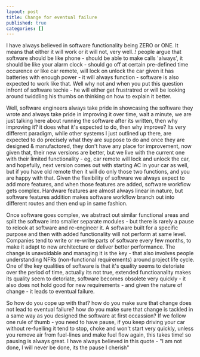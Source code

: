 ```yaml
---
layout: post
title: Change for eventual failure
published: true
categories: []
---
```


I have always believed in software functionality being ZERO or ONE. It means that either it will work or it will not, very well..! people argue that software should be like phone - should be able to make calls 'always', it should be like your alarm clock - should go off at certain pre-defined time occurence or like car remote, will lock on unlock the car given it has batteries with enough power - it will always function - software is also expected to work like that. Well why not and when you put this question infront of software techie - he will either get frustratred or will be looking around twiddling his thumbs on thinking on how to explain it better.

Well, software engineers always take pride in showcasing the software they wrote and always take pride in improving it over time, wait a minute, we are just talking here about running the software after its written, then why improving it? it does what it's expected to do, then why improve? Its very different paradigm, while other systems I just outlined up there, are expected to do precisely what they are suppose to do and once they are designed &amp; manufactored, they don't have any place for improvement, now given that, their new versions are better, but we live with the current one with their limited functionality - eg, car remote will lock and unlock the car, and hopefully, next version comes out with starting AC in your car as well, but if you have old remote then it will do only those two functions, and you are happy with that. Given the flexibility of software we always expect to add more features, and when those features are added, software workflow gets complex. Hardware features are almost always linear in nature, but software features addition makes software workflow branch out into different routes and then end up in same fashion.

Once software goes complex, we abstract out similar functional areas and split the software into smaller separate modules - but there is rarely a pause to relook at software and re-engineer it. A software built for a specific purpose and then with added functionality will not perform at same level. Companies tend to write or re-write parts of software every few months, to make it adapt to new architecture or deliver better performance. The change is unavoidable and managing it is the key - that also involves people understanding NFRs (non-functional requirements) around project life cycle. One of the key qualities of software is that it's quality seems to detoriate over the period of time, actually its not true, extended functioanality makes its quality seem to detoriate, software becomes obsolete very quickly - it also does not hold good for new requirements - and given the nature of change - it leads to eventual failure.

So how do you cope up with that? how do you make sure that change does not lead to eventual failure? how do you make sure that change is tackled in a same way as you designed the software at first occassion? If we follow one rule of thumb - you need to have pause, if you keep driving your car without re-fuelling it tend to stop, choke and won't start very quickly, unless you remove air from fuel-lines and make fuel flow again, this takes time! so pausing is always great. I have always believed in this quote - "I am not done, I will never be done, its the pause I cherish"

